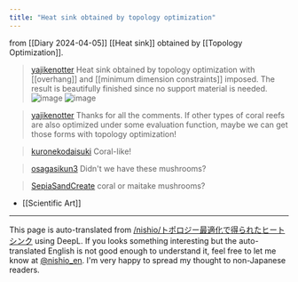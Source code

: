 ```yaml
---
title: "Heat sink obtained by topology optimization"
---
```


from  [[Diary 2024-04-05]]
[[Heat sink]] obtained by [[Topology Optimization]].
> [yajikenotter](https://twitter.com/yajikenotter/status/1776096949403541922/photo/1) Heat sink obtained by topology optimization with [[overhang]] and [[minimum dimension constraints]] imposed. The result is beautifully finished since no support material is needed.
>  ![image](https://pbs.twimg.com/media/GKX2whQbsAAogdj?format=jpg&name=900x900#.png) ![image](https://pbs.twimg.com/media/GKX2whUacAEzCk5?format=jpg&name=900x900#.png)

> [yajikenotter](https://twitter.com/yajikenotter/status/1776377506649747510) Thanks for all the comments. If other types of coral reefs are also optimized under some evaluation function, maybe we can get those forms with topology optimization!

> [kuronekodaisuki](https://twitter.com/kuronekodaisuki/status/1776248792930779228) Coral-like!

> [osagasikun3](https://twitter.com/osagasikun3/status/1776239664963506479) Didn't we have these mushrooms?

> [SepiaSandCreate](https://twitter.com/SepiaSandCreate/status/1776249615735783585) coral or maitake mushrooms?

- [[Scientific Art]]

---
This page is auto-translated from [/nishio/トポロジー最適化で得られたヒートシンク](https://scrapbox.io/nishio/トポロジー最適化で得られたヒートシンク) using DeepL. If you looks something interesting but the auto-translated English is not good enough to understand it, feel free to let me know at [@nishio_en](https://twitter.com/nishio_en). I'm very happy to spread my thought to non-Japanese readers.